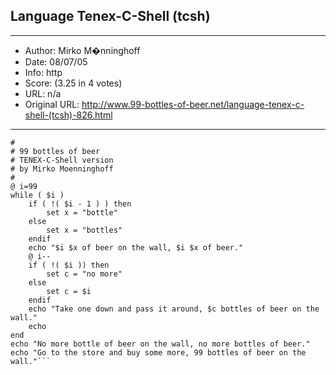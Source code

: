
## Language Tenex-C-Shell (tcsh) ##
---
- Author: Mirko M�nninghoff
- Date: 08/07/05
- Info: http
- Score:  (3.25 in 4 votes)
- URL: n/a
- Original URL: http://www.99-bottles-of-beer.net/language-tenex-c-shell-(tcsh)-826.html
---

```#!/usr/bin/tcsh
#
# 99 bottles of beer
# TENEX-C-Shell version
# by Mirko Moenninghoff
#
@ i=99
while ( $i )
    if ( !( $i - 1 ) ) then
        set x = "bottle"
    else
        set x = "bottles"
    endif
    echo "$i $x of beer on the wall, $i $x of beer."
    @ i--
    if ( !( $i )) then
        set c = "no more"
    else
        set c = $i
    endif
    echo "Take one down and pass it around, $c bottles of beer on the wall."
    echo
end
echo "No more bottle of beer on the wall, no more bottles of beer."
echo "Go to the store and buy some more, 99 bottles of beer on the wall."```